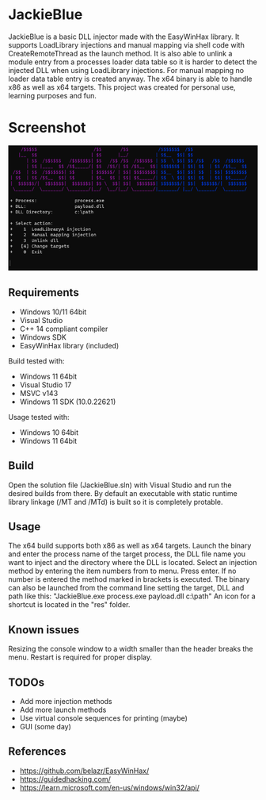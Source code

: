 # JackieBlue
JackieBlue is a basic DLL injector made with the EasyWinHax library.
It supports LoadLibrary injections and manual mapping via shell code with CreateRemoteThread as the launch method.
It is also able to unlink a module entry from a processes loader data table so it is harder to detect the injected DLL when using LoadLibrary injections. For manual mapping no loader data table entry is created anyway.
The x64 binary is able to handle x86 as well as x64 targets.
This project was created for personal use, learning purposes and fun.
# Screenshot
![alt text](https://github.com/belazr/JackieBlue/blob/master/res/screenshot.png?raw=true)

## Requirements
- Windows 10/11 64bit
- Visual Studio
- C++ 14 compliant compiler
- Windows SDK
- EasyWinHax library (included)

Build tested with:
- Windows 11 64bit
- Visual Studio 17
- MSVC v143
- Windows 11 SDK (10.0.22621)

Usage tested with:
- Windows 10 64bit
- Windows 11 64bit

## Build
Open the solution file (JackieBlue.sln) with Visual Studio and run the desired builds from there.
By default an executable with static runtime library linkage (/MT and /MTd) is built so it is completely protable.

## Usage
The x64 build supports both x86 as well as x64 targets.
Launch the binary and enter the process name of the target process, the DLL file name you want to inject and the directory where the DLL is located. Select an injection method by entering the item numbers from to menu. Press enter.
If no number is entered the method marked in brackets is executed.
The binary can also be launched from the command line setting the target, DLL and path like this:
"JackieBlue.exe process.exe payload.dll c:\path"
An icon for a shortcut is located in the "res" folder.

## Known issues
Resizing the console window to a width smaller than the header breaks the menu.
Restart is required for proper display.

## TODOs
- Add more injection methods
- Add more launch methods
- Use virtual console sequences for printing (maybe)
- GUI (some day)

## References
- https://github.com/belazr/EasyWinHax/
- https://guidedhacking.com/
- https://learn.microsoft.com/en-us/windows/win32/api/